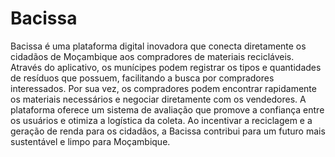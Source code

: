 # Bacissa
 Bacissa é uma plataforma digital inovadora que conecta diretamente os cidadãos de Moçambique aos compradores de materiais recicláveis. Através do aplicativo, os munícipes podem registrar os tipos e quantidades de resíduos que possuem, facilitando a busca por compradores interessados. Por sua vez, os compradores podem encontrar rapidamente os materiais necessários e negociar diretamente com os vendedores. A plataforma oferece um sistema de avaliação que promove a confiança entre os usuários e otimiza a logística da coleta. Ao incentivar a reciclagem e a geração de renda para os cidadãos, a Bacissa contribui para um futuro mais sustentável e limpo para Moçambique.